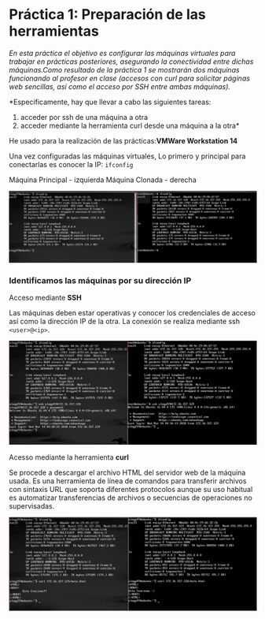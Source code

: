 # Práctica 1: Preparación de las herramientas


*En esta práctica el objetivo es configurar las máquinas virtuales para trabajar en
prácticas posteriores, asegurando la conectividad entre dichas máquinas.Como resultado de la práctica 1 se mostrarán dos máquinas funcionando al
profesor en clase (accesos con curl para solicitar páginas web sencillas, así como el
acceso por SSH entre ambas máquinas).*

*Específicamente, hay que llevar a cabo las siguientes tareas:
1. acceder por ssh de una máquina a otra
2. acceder mediante la herramienta curl desde una máquina a la otra*


He usado para la realización de las prácticas:**VMWare Workstation 14**

Una vez configuradas las máquinas virtuales,
Lo primero y principal para conectarlas es conocer la IP: `ifconfig`


Máquina Principal - izquierda
Máquina Clonada	  - derecha

![ifconfig](images/ifconfig.png)

### Identificamos las máquinas por su dirección IP






Acceso mediante **SSH**


Las máquinas deben estar operativas y conocer los credenciales de acceso así como la dirección IP de la otra. La conexión se realiza mediante ssh `<user>@<ip>`.



![ifconfig](images/ssh.png)


Acesso mediante la herramienta **curl**

Se procede a descargar el archivo HTML del servidor web de la máquina usada. Es una herramienta de línea de comandos para transferir archivos con sintaxis URL que soporta diferentes protocolos aunque su uso habitual es automatizar transferencias de archivos o secuencias de operaciones no supervisadas.

![ifconfig](images/curl.png)









